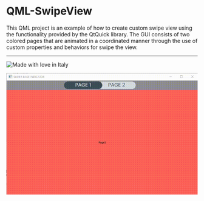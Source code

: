 # QML-SwipeView
This QML project is an example of how to create custom swipe view using the functionality provided by the QtQuick library. The GUI consists of two colored pages that are animated in a coordinated manner through the use of custom properties and behaviors for swipe the view.
***
![Made with love in Italy](https://madewithlove.now.sh/it?heart=true&colorA=%234d3c6f&template=for-the-badge)

![](https://github.com/DarkShrill/QML-SwipeView/blob/master/stuff/2023-04-04-11-32-48.gif)
